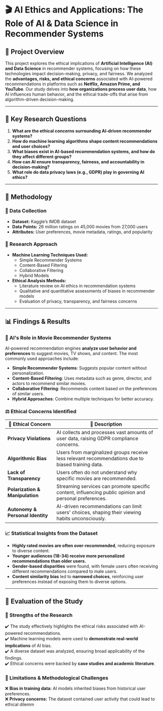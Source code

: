 # 🎬 AI Ethics and Applications: The Role of AI & Data Science in Recommender Systems

## 📌 Project Overview
This project explores the ethical implications of **Artificial Intelligence (AI) and Data Science** in recommender systems, focusing on how these technologies impact decision-making, privacy, and fairness. We analyzed the **advantages, risks, and ethical concerns** associated with AI-powered recommendations in platforms such as **Netflix, Amazon Prime, and YouTube**. Our study delves into **how organizations process user data**, how AI influences human behavior, and the ethical trade-offs that arise from algorithm-driven decision-making.

---

## 🧐 Key Research Questions
1. **What are the ethical concerns surrounding AI-driven recommender systems?**
2. **How do machine learning algorithms shape content recommendations and user choices?**
3. **What biases exist in AI-based recommendation systems, and how do they affect different groups?**
4. **How can AI ensure transparency, fairness, and accountability in decision-making?**
5. **What role do data privacy laws (e.g., GDPR) play in governing AI ethics?**

---

## 🔬 Methodology
### 📌 Data Collection
- **Dataset:** Kaggle’s IMDB dataset
- **Data Points:** 26 million ratings on 45,000 movies from 27,000 users
- **Attributes:** User preferences, movie metadata, ratings, and popularity

### 📌 Research Approach
- **Machine Learning Techniques Used:**
  - Simple Recommender Systems
  - Content-Based Filtering
  - Collaborative Filtering
  - Hybrid Models
- **Ethical Analysis Methods:**
  - Literature review on AI ethics in recommendation systems
  - Qualitative and quantitative assessments of biases in recommender models
  - Evaluation of privacy, transparency, and fairness concerns

---

## 📊 Findings & Results

### 🤖 AI's Role in Movie Recommender Systems
AI-powered recommendation engines **analyze user behavior and preferences** to suggest movies, TV shows, and content. The most commonly used approaches include:
- **Simple Recommender Systems**: Suggests popular content without personalization.
- **Content-Based Filtering**: Uses metadata such as genre, director, and actors to recommend similar movies.
- **Collaborative Filtering**: Recommends content based on the preferences of similar users.
- **Hybrid Approaches**: Combine multiple techniques for better accuracy.

### ⚖️ Ethical Concerns Identified
| 🛑 Ethical Concern            | 📝 Description |
|-------------------------------|---------------|
| **Privacy Violations**        | AI collects and processes vast amounts of user data, raising GDPR compliance concerns. |
| **Algorithmic Bias**          | Users from marginalized groups receive less relevant recommendations due to biased training data. |
| **Lack of Transparency**      | Users often do not understand why specific movies are recommended. |
| **Polarization & Manipulation** | Streaming services can promote specific content, influencing public opinion and personal preferences. |
| **Autonomy & Personal Identity** | AI-driven recommendations can limit users' choices, shaping their viewing habits unconsciously. |

### 📈 Statistical Insights from the Dataset
- **Highly rated movies are often over-recommended**, reducing exposure to diverse content.
- **Younger audiences (18-34) receive more personalized recommendations than older users.**
- **Gender-based disparities** were found, with female users often receiving different recommendations compared to male users.
- **Content similarity bias** led to **narrowed choices**, reinforcing user preferences instead of exposing them to diverse options.

---

## 🚀 Evaluation of the Study
### 📌 Strengths of the Research
✔️ The study effectively highlights the ethical risks associated with AI-powered recommendations.  
✔️ Machine learning models were used to **demonstrate real-world implications** of AI bias.  
✔️ A diverse dataset was analyzed, ensuring broad applicability of the findings.  
✔️ Ethical concerns were backed by **case studies and academic literature**.  

### 📌 Limitations & Methodological Challenges
❌ **Bias in training data:** AI models inherited biases from historical user preferences.  
❌ **Privacy concerns:** The dataset contained user activity that could lead to ethical dilemm
